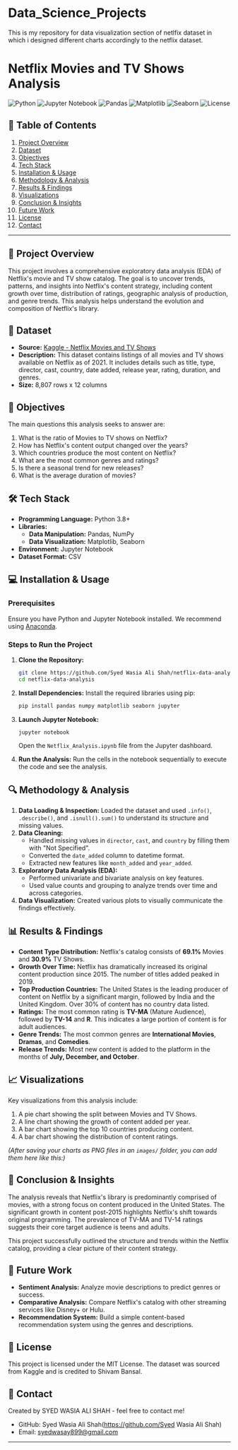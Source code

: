 # Data_Science_Projects
This is my repository for data visualization section of netlfix dataset in which i designed different charts accordingly to the netflix dataset.
# Netflix Movies and TV Shows Analysis

![Python](https://img.shields.io/badge/Python-3.8%2B-blue?logo=python)
![Jupyter Notebook](https://img.shields.io/badge/Jupyter-Notebook-orange?logo=jupyter)
![Pandas](https://img.shields.io/badge/Pandas-Data%20Analysis-lightgrey?logo=pandas)
![Matplotlib](https://img.shields.io/badge/Matplotlib-Visualization-blue?logo=matplotlib)
![Seaborn](https://img.shields.io/badge/Seaborn-Visualization-lightblue?logo=seaborn)
![License](https://img.shields.io/badge/License-MIT-green)

## 📖 Table of Contents
1.  [Project Overview](#-project-overview)
2.  [Dataset](#-dataset)
3.  [Objectives](#-objectives)
4.  [Tech Stack](#-tech-stack)
5.  [Installation & Usage](#-installation--usage)
6.  [Methodology & Analysis](#-methodology--analysis)
7.  [Results & Findings](#-results--findings)
8.  [Visualizations](#-visualizations)
9.  [Conclusion & Insights](#-conclusion--insights)
10. [Future Work](#-future-work)
11. [License](#-license)
12. [Contact](#-contact)

---

## 🧐 Project Overview

This project involves a comprehensive exploratory data analysis (EDA) of Netflix's movie and TV show catalog. The goal is to uncover trends, patterns, and insights into Netflix's content strategy, including content growth over time, distribution of ratings, geographic analysis of production, and genre trends. This analysis helps understand the evolution and composition of Netflix's library.

## 📁 Dataset

*   **Source:** [Kaggle - Netflix Movies and TV Shows](https://www.kaggle.com/datasets/shivamb/netflix-shows)
*   **Description:** This dataset contains listings of all movies and TV shows available on Netflix as of 2021. It includes details such as title, type, director, cast, country, date added, release year, rating, duration, and genres.
*   **Size:** 8,807 rows x 12 columns

## 🎯 Objectives

The main questions this analysis seeks to answer are:
1.  What is the ratio of Movies to TV shows on Netflix?
2.  How has Netflix's content output changed over the years?
3.  Which countries produce the most content on Netflix?
4.  What are the most common genres and ratings?
5.  Is there a seasonal trend for new releases?
6.  What is the average duration of movies?

## 🛠 Tech Stack

*   **Programming Language:** Python 3.8+
*   **Libraries:**
    *   **Data Manipulation:** Pandas, NumPy
    *   **Data Visualization:** Matplotlib, Seaborn
*   **Environment:** Jupyter Notebook
*   **Dataset Format:** CSV

## 💻 Installation & Usage

### Prerequisites
Ensure you have Python and Jupyter Notebook installed. We recommend using [Anaconda](https://www.anaconda.com/products/distribution).

### Steps to Run the Project
1.  **Clone the Repository:**
    ```bash
    git clone https://github.com/Syed Wasia Ali Shah/netflix-data-analysis.git
    cd netflix-data-analysis
    ```

2.  **Install Dependencies:**
    Install the required libraries using pip:
    ```bash
    pip install pandas numpy matplotlib seaborn jupyter
    ```

3.  **Launch Jupyter Notebook:**
    ```bash
    jupyter notebook
    ```
    Open the `Netflix_Analysis.ipynb` file from the Jupyter dashboard.

4.  **Run the Analysis:**
    Run the cells in the notebook sequentially to execute the code and see the analysis.

## 🔍 Methodology & Analysis

1.  **Data Loading & Inspection:** Loaded the dataset and used `.info()`, `.describe()`, and `.isnull().sum()` to understand its structure and missing values.
2.  **Data Cleaning:**
    *   Handled missing values in `director`, `cast`, and `country` by filling them with "Not Specified".
    *   Converted the `date_added` column to datetime format.
    *   Extracted new features like `month_added` and `year_added`.
3.  **Exploratory Data Analysis (EDA):**
    *   Performed univariate and bivariate analysis on key features.
    *   Used value counts and grouping to analyze trends over time and across categories.
4.  **Data Visualization:** Created various plots to visually communicate the findings effectively.

## 📊 Results & Findings

*   **Content Type Distribution:** Netflix's catalog consists of **69.1%** Movies and **30.9%** TV Shows.
*   **Growth Over Time:** Netflix has dramatically increased its original content production since 2015. The number of titles added peaked in 2019.
*   **Top Production Countries:** The United States is the leading producer of content on Netflix by a significant margin, followed by India and the United Kingdom. Over 30% of content has no country data listed.
*   **Ratings:** The most common rating is **TV-MA** (Mature Audience), followed by **TV-14** and **R**. This indicates a large portion of content is for adult audiences.
*   **Genre Trends:** The most common genres are **International Movies**, **Dramas**, and **Comedies**.
*   **Release Trends:** Most new content is added to the platform in the months of **July, December, and October**.

## 📈 Visualizations

Key visualizations from this analysis include:
1.  A pie chart showing the split between Movies and TV Shows.
2.  A line chart showing the growth of content added per year.
3.  A bar chart showing the top 10 countries producing content.
4.  A bar chart showing the distribution of content ratings.

*(After saving your charts as PNG files in an `images/` folder, you can add them here like this:)*
<!--
![Content Type Distribution](images/content_type_pie.png)
*Figure 1: Distribution of Movies vs. TV Shows on Netflix.*
-->

## 🧠 Conclusion & Insights

The analysis reveals that Netflix's library is predominantly comprised of movies, with a strong focus on content produced in the United States. The significant growth in content post-2015 highlights Netflix's shift towards original programming. The prevalence of TV-MA and TV-14 ratings suggests their core target audience is teens and adults.

This project successfully outlined the structure and trends within the Netflix catalog, providing a clear picture of their content strategy.

## 🔮 Future Work

*   **Sentiment Analysis:** Analyze movie descriptions to predict genres or success.
*   **Comparative Analysis:** Compare Netflix's catalog with other streaming services like Disney+ or Hulu.
*   **Recommendation System:** Build a simple content-based recommendation system using the genres and descriptions.

## 📜 License

This project is licensed under the MIT License. The dataset was sourced from Kaggle and is credited to Shivam Bansal.

## 📧 Contact

Created by SYED WASIA ALI SHAH - feel free to contact me!

*   GitHub: Syed Wasia Ali Shah(https://github.com/Syed Wasia Ali Shah)
*   Email: syedwasay899@gmail.com

---
